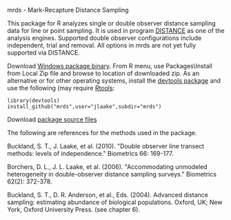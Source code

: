 mrds - Mark-Recapture Distance Sampling

This package for R analyzes single or double observer distance sampling data for line or
point sampling.  It is used in program [DISTANCE](http://www.ruwpa.st-and.ac.uk/distance/) as one of the analysis engines. 
Supported double observer configurations include independent, trial and removal. All options in mrds are not yet fully supported via DISTANCE.

Download [Windows package binary](https://github.com/downloads/jlaake/mrds/mrds_2.0.9.zip). From R menu, use Packages\Install from Local Zip file and browse to location of downloaded zip. As an
alternative or for other operating systems, install the [devtools package](http://cran.r-project.org/web/packages/devtools/index.html) and use the 
following (may require [Rtools](cran.r-project.org/bin/windows/Rtools/):

```
library(devtools)
install_github("mrds",user="jlaake",subdir="mrds")
```

Download [package source files](https://github.com/jlaake/mrds/archive/master.zip)

The following are references for the methods used in the package.

Buckland, S. T., J. Laake, et al. (2010). "Double observer line transect methods: levels of independence." Biometrics 66: 169-177.

Borchers, D. L., J. L. Laake, et al. (2006). "Accommodating unmodeled heterogeneity in double-observer distance sampling surveys." Biometrics 62(2): 372-378.

Buckland, S. T., D. R. Anderson, et al., Eds. (2004). Advanced distance sampling: estimating abundance of biological populations. Oxford, UK; New York, Oxford University Press. (see chapter 6).